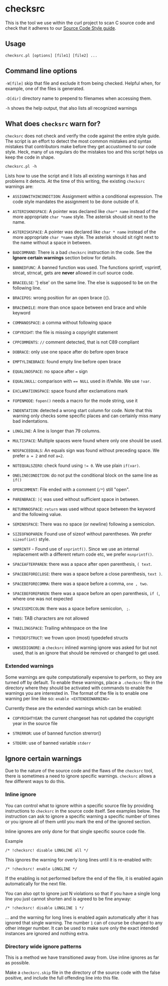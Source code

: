 # checksrc

This is the tool we use within the curl project to scan C source code and
check that it adheres to our [Source Code Style guide](CODE_STYLE.md).

## Usage

    checksrc.pl [options] [file1] [file2] ...

## Command line options

`-W[file]` skip that file and exclude it from being checked. Helpful
when, for example, one of the files is generated.

`-D[dir]` directory name to prepend to filenames when accessing them.

`-h` shows the help output, that also lists all recognized warnings

## What does `checksrc` warn for?

`checksrc` does not check and verify the code against the entire style guide.
The script is an effort to detect the most common mistakes and syntax mistakes
that contributors make before they get accustomed to our code style. Heck,
many of us regulars do the mistakes too and this script helps us keep the code
in shape.

    checksrc.pl -h

Lists how to use the script and it lists all existing warnings it has and
problems it detects. At the time of this writing, the existing `checksrc`
warnings are:

- `ASSIGNWITHINCONDITION`: Assignment within a conditional expression. The
  code style mandates the assignment to be done outside of it.

- `ASTERISKNOSPACE`: A pointer was declared like `char* name` instead of the
   more appropriate `char *name` style. The asterisk should sit next to the
   name.

- `ASTERISKSPACE`: A pointer was declared like `char * name` instead of the
   more appropriate `char *name` style. The asterisk should sit right next to
   the name without a space in between.

- `BADCOMMAND`: There is a bad `checksrc` instruction in the code. See the
   **Ignore certain warnings** section below for details.

- `BANNEDFUNC`: A banned function was used. The functions sprintf, vsprintf,
   strcat, strncat, gets are **never** allowed in curl source code.

- `BRACEELSE`: '} else' on the same line. The else is supposed to be on the
   following line.

- `BRACEPOS`: wrong position for an open brace (`{`).

- `BRACEWHILE`: more than once space between end brace and while keyword

- `COMMANOSPACE`: a comma without following space

- `COPYRIGHT`: the file is missing a copyright statement

- `CPPCOMMENTS`: `//` comment detected, that is not C89 compliant

- `DOBRACE`: only use one space after do before open brace

- `EMPTYLINEBRACE`: found empty line before open brace

- `EQUALSNOSPACE`: no space after `=` sign

- `EQUALSNULL`: comparison with `== NULL` used in if/while. We use `!var`.

- `EXCLAMATIONSPACE`: space found after exclamations mark

- `FOPENMODE`: `fopen()` needs a macro for the mode string, use it

- `INDENTATION`: detected a wrong start column for code. Note that this
   warning only checks some specific places and can certainly miss many bad
   indentations.

- `LONGLINE`: A line is longer than 79 columns.

- `MULTISPACE`: Multiple spaces were found where only one should be used.

- `NOSPACEEQUALS`: An equals sign was found without preceding space. We prefer
  `a = 2` and *not* `a=2`.

- `NOTEQUALSZERO`: check found using `!= 0`. We use plain `if(var)`.

- `ONELINECONDITION`: do not put the conditional block on the same line as `if()`

- `OPENCOMMENT`: File ended with a comment (`/*`) still "open".

- `PARENBRACE`: `){` was used without sufficient space in between.

- `RETURNNOSPACE`: `return` was used without space between the keyword and the
   following value.

- `SEMINOSPACE`: There was no space (or newline) following a semicolon.

- `SIZEOFNOPAREN`: Found use of sizeof without parentheses. We prefer
  `sizeof(int)` style.

- `SNPRINTF` - Found use of `snprintf()`. Since we use an internal replacement
   with a different return code etc, we prefer `msnprintf()`.

- `SPACEAFTERPAREN`: there was a space after open parenthesis, `( text`.

- `SPACEBEFORECLOSE`: there was a space before a close parenthesis, `text )`.

- `SPACEBEFORECOMMA`: there was a space before a comma, `one , two`.

- `SPACEBEFOREPAREN`: there was a space before an open parenthesis, `if (`,
   where one was not expected

- `SPACESEMICOLON`: there was a space before semicolon, ` ;`.

- `TABS`: TAB characters are not allowed

- `TRAILINGSPACE`: Trailing whitespace on the line

- `TYPEDEFSTRUCT`: we frown upon (most) typedefed structs

- `UNUSEDIGNORE`: a `checksrc` inlined warning ignore was asked for but not
   used, that is an ignore that should be removed or changed to get used.

### Extended warnings

Some warnings are quite computationally expensive to perform, so they are
turned off by default. To enable these warnings, place a `.checksrc` file in
the directory where they should be activated with commands to enable the
warnings you are interested in. The format of the file is to enable one
warning per line like so: `enable <EXTENDEDWARNING>`

Currently these are the extended warnings which can be enabled:

- `COPYRIGHTYEAR`: the current changeset has not updated the copyright year in
   the source file

- `STRERROR`: use of banned function strerror()

- `STDERR`: use of banned variable `stderr`

## Ignore certain warnings

Due to the nature of the source code and the flaws of the `checksrc` tool,
there is sometimes a need to ignore specific warnings. `checksrc` allows a few
different ways to do this.

### Inline ignore

You can control what to ignore within a specific source file by providing
instructions to `checksrc` in the source code itself. See examples below. The
instruction can ask to ignore a specific warning a specific number of times or
you ignore all of them until you mark the end of the ignored section.

Inline ignores are only done for that single specific source code file.

Example

    /* !checksrc! disable LONGLINE all */

This ignores the warning for overly long lines until it is re-enabled with:

    /* !checksrc! enable LONGLINE */

If the enabling is not performed before the end of the file, it is enabled
again automatically for the next file.

You can also opt to ignore just N violations so that if you have a single long
line you just cannot shorten and is agreed to be fine anyway:

    /* !checksrc! disable LONGLINE 1 */

... and the warning for long lines is enabled again automatically after it has
ignored that single warning. The number `1` can of course be changed to any
other integer number. It can be used to make sure only the exact intended
instances are ignored and nothing extra.

### Directory wide ignore patterns

This is a method we have transitioned away from. Use inline ignores as far as
possible.

Make a `checksrc.skip` file in the directory of the source code with the
false positive, and include the full offending line into this file.
